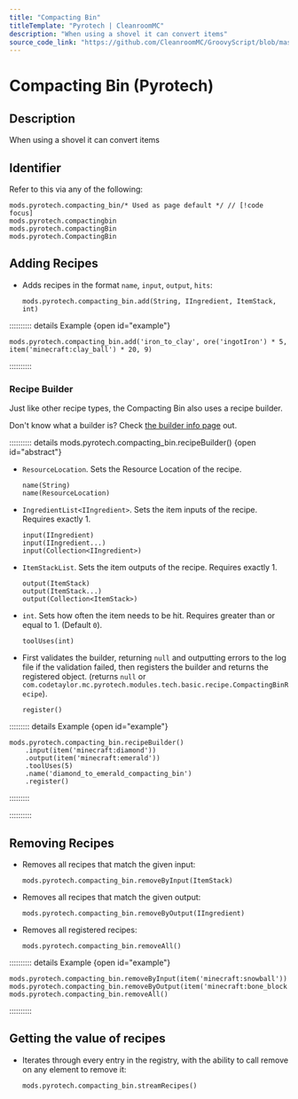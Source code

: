 ```yaml
---
title: "Compacting Bin"
titleTemplate: "Pyrotech | CleanroomMC"
description: "When using a shovel it can convert items"
source_code_link: "https://github.com/CleanroomMC/GroovyScript/blob/master/src/main/java/com/cleanroommc/groovyscript/compat/mods/pyrotech/CompactingBin.java"
---
```


# Compacting Bin (Pyrotech)

## Description

When using a shovel it can convert items

## Identifier

Refer to this via any of the following:

```groovy:no-line-numbers {1}
mods.pyrotech.compacting_bin/* Used as page default */ // [!code focus]
mods.pyrotech.compactingbin
mods.pyrotech.compactingBin
mods.pyrotech.CompactingBin
```


## Adding Recipes

- Adds recipes in the format `name`, `input`, `output`, `hits`:

    ```groovy:no-line-numbers
    mods.pyrotech.compacting_bin.add(String, IIngredient, ItemStack, int)
    ```

:::::::::: details Example {open id="example"}
```groovy:no-line-numbers
mods.pyrotech.compacting_bin.add('iron_to_clay', ore('ingotIron') * 5, item('minecraft:clay_ball') * 20, 9)
```

::::::::::

### Recipe Builder

Just like other recipe types, the Compacting Bin also uses a recipe builder.

Don't know what a builder is? Check [the builder info page](../../groovy/builder.md) out.

:::::::::: details mods.pyrotech.compacting_bin.recipeBuilder() {open id="abstract"}
- `ResourceLocation`. Sets the Resource Location of the recipe.

    ```groovy:no-line-numbers
    name(String)
    name(ResourceLocation)
    ```

- `IngredientList<IIngredient>`. Sets the item inputs of the recipe. Requires exactly 1.

    ```groovy:no-line-numbers
    input(IIngredient)
    input(IIngredient...)
    input(Collection<IIngredient>)
    ```

- `ItemStackList`. Sets the item outputs of the recipe. Requires exactly 1.

    ```groovy:no-line-numbers
    output(ItemStack)
    output(ItemStack...)
    output(Collection<ItemStack>)
    ```

- `int`. Sets how often the item needs to be hit. Requires greater than or equal to 1. (Default `0`).

    ```groovy:no-line-numbers
    toolUses(int)
    ```

- First validates the builder, returning `null` and outputting errors to the log file if the validation failed, then registers the builder and returns the registered object. (returns `null` or `com.codetaylor.mc.pyrotech.modules.tech.basic.recipe.CompactingBinRecipe`).

    ```groovy:no-line-numbers
    register()
    ```

::::::::: details Example {open id="example"}
```groovy:no-line-numbers
mods.pyrotech.compacting_bin.recipeBuilder()
    .input(item('minecraft:diamond'))
    .output(item('minecraft:emerald'))
    .toolUses(5)
    .name('diamond_to_emerald_compacting_bin')
    .register()
```

:::::::::

::::::::::

## Removing Recipes

- Removes all recipes that match the given input:

    ```groovy:no-line-numbers
    mods.pyrotech.compacting_bin.removeByInput(ItemStack)
    ```

- Removes all recipes that match the given output:

    ```groovy:no-line-numbers
    mods.pyrotech.compacting_bin.removeByOutput(IIngredient)
    ```

- Removes all registered recipes:

    ```groovy:no-line-numbers
    mods.pyrotech.compacting_bin.removeAll()
    ```

:::::::::: details Example {open id="example"}
```groovy:no-line-numbers
mods.pyrotech.compacting_bin.removeByInput(item('minecraft:snowball'))
mods.pyrotech.compacting_bin.removeByOutput(item('minecraft:bone_block'))
mods.pyrotech.compacting_bin.removeAll()
```

::::::::::

## Getting the value of recipes

- Iterates through every entry in the registry, with the ability to call remove on any element to remove it:

    ```groovy:no-line-numbers
    mods.pyrotech.compacting_bin.streamRecipes()
    ```
